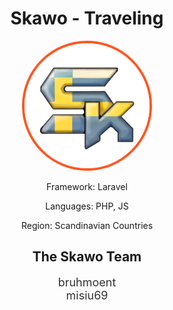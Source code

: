 <h1 align="center"> Skawo - Traveling </h1>

<p align="center">
  <img width="200" src="resources/mirrors/Skawo.png" alt="Skawo's logo" style="border-radius: 50%; border: 4px solid #ff5722;">
</p>

<p align="center">Framework: Laravel</p>
<p align="center">Languages: PHP, JS</p>
<p align="center">Region: Scandinavian Countries</p>

<h2 align="center"> The Skawo Team </h2>

<p align="center">
  <ul align="center" style="font-size: 18px; color: #333; list-style-type: none; padding-left: 0;">
    <li>bruhmoent</li>
    <li>misiu69</li>
  </ul>
</p>
